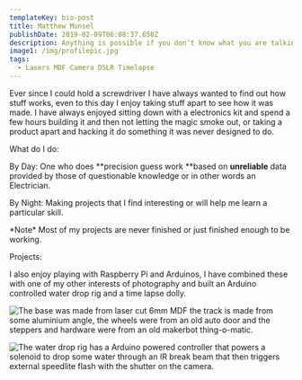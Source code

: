 ```yaml
---
templateKey: bio-post
title: Matthew Munsel
publishDate: 2019-02-09T06:08:37.658Z
description: Anything is possible if you don’t know what you are talking about.
image1: /img/profilepic.jpg
tags:
  - Lasers MDF Camera DSLR Timelapse
---
```

Ever since I could hold a screwdriver I have always wanted to find out how stuff works, even to this day I enjoy taking stuff apart to see how it was made. I have always enjoyed sitting down with a electronics kit and spend a few hours building it and then not letting the magic smoke out, or taking a product apart and hacking it do something it was never designed to do. 

What do I do:

By Day: One who does **precision guess work **based on **unreliable** data provided by those of questionable knowledge or in other words an Electrician.



By Night: Making projects that I find interesting or will help me learn a particular skill. 

\*Note\* Most of my projects are never finished or just finished enough to be working.

Projects:

I also enjoy playing with Raspberry Pi  and Arduinos, I have combined these with one of my other interests of photography and built an Arduino controlled  water drop rig and a time lapse dolly.

![The base was made from laser cut 6mm MDF the track is made from some aluminium angle, the wheels were from an old auto door and the steppers and hardware were from an old makerbot thing-o-matic. ](/img/dollyrig.jpg "Camera Dolly")

![The water drop rig has a Arduino powered controller that powers a solenoid to drop some water through an IR break beam that then triggers external speedlite flash with the shutter on the camera. ](/img/waterdrop.jpg "Water Droplet Rig")
